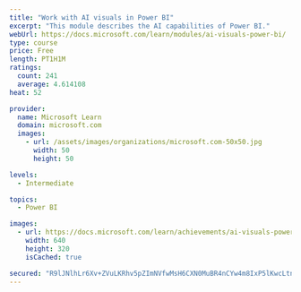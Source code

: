 ```yaml
---
title: "Work with AI visuals in Power BI"
excerpt: "This module describes the AI capabilities of Power BI."
webUrl: https://docs.microsoft.com/learn/modules/ai-visuals-power-bi/
type: course
price: Free
length: PT1H1M
ratings:
  count: 241
  average: 4.614108
heat: 52

provider:
  name: Microsoft Learn
  domain: microsoft.com
  images:
    - url: /assets/images/organizations/microsoft.com-50x50.jpg
      width: 50
      height: 50

levels:
  - Intermediate

topics:
  - Power BI

images:
  - url: https://docs.microsoft.com/learn/achievements/ai-visuals-power-bi-social.png
    width: 640
    height: 320
    isCached: true

secured: "R9lJNlhLr6Xv+ZVuLKRhv5pZImNVfwMsH6CXN0MuBR4nCYw4m8IxP5lKwcLtnju0wgSpobnQc99kLc6nP5hBfDE+eZ8BKAS2fzw5OraWulyIrJyw4vDTRV7P+cp7UtL6joxGY5XdLn1JP4USb2McbxmB9vF/IZ1fdIpSWm6Rt0Cl20WOYYzlzpZbTgFUiIJYIzgA+uTFzSmdrXP8KOkWQYX+yT0MaswuDOYDJXa2NF20821UMqWMq1ORIS3MGIbASonp8rBguf06OoGpbPqDo9jTWpj8/pU2owk6WvrvR+wAOv+EctCBIeuVZk3JaYs9FCasAB9/ApUdI9bR6nOqBqG7v/4fjVkdVI1i4iXjkO1y7CFe109irMa7YKj5Y0ZohF7WZLEY1Na35aOi85lSBVu4FR5iTZRIx8+yDV2Aoug=;CpTRUSYcnq2UNP8z/g9IPw=="
---
```


